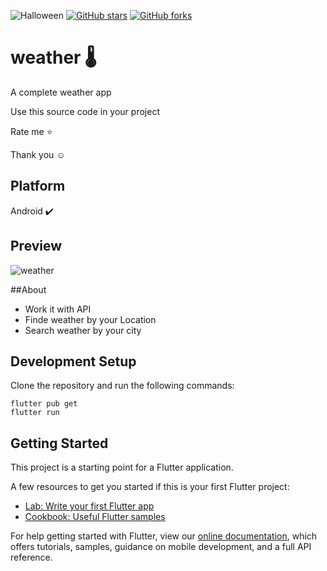 ![Halloween](https://media.wired.co.uk/photos/606dba1c9a15f73a597a2aa1/master/w_1600%2Cc_limit/weather.jpg)
[![GitHub stars](https://img.shields.io/github/stars/iampawan/FlutterExampleApps.svg?style=social&label=Star)](https://github.com/amirziyacode)
[![GitHub forks](https://img.shields.io/github/forks/iampawan/FlutterExampleApps.svg?style=social&label=Fork)](https://github.com/amirziyacode?tab=repositories)



# weather 🌡

A complete weather app

Use this source code in your project

 Rate me ⭐

Thank you ☺



## Platform

Android ✔️


## Preview
![weather](https://s4.uupload.ir/files/weather_k5iw.gif)


##About 

- Work  it with API
- Finde weather by your Location
- Search weather by your city


## Development Setup
Clone the repository and run the following commands:
```
flutter pub get
flutter run
```


## Getting Started

This project is a starting point for a Flutter application.

A few resources to get you started if this is your first Flutter project:

- [Lab: Write your first Flutter app](https://flutter.dev/docs/get-started/codelab)
- [Cookbook: Useful Flutter samples](https://flutter.dev/docs/cookbook)

For help getting started with Flutter, view our
[online documentation](https://flutter.dev/docs), which offers tutorials,
samples, guidance on mobile development, and a full API reference.

